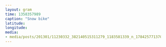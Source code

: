 ```yaml
---
layout: gram
time: 1358357989
caption: "Snow bike"
latitude: 
longitude: 
media:
- media/posts/201301/11230332_382140515311279_1183581339_n_17842577137000351.jpg
---
```

